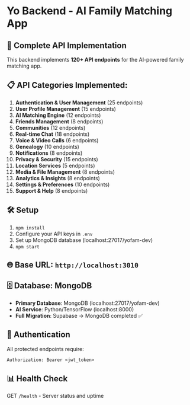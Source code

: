 ﻿# Yo Backend - AI Family Matching App

## 🚀 Complete API Implementation
This backend implements **120+ API endpoints** for the AI-powered family matching app.

## 📋 API Categories Implemented:
1. **Authentication & User Management** (25 endpoints)
2. **User Profile Management** (15 endpoints)  
3. **AI Matching Engine** (12 endpoints)
4. **Friends Management** (8 endpoints)
5. **Communities** (12 endpoints)
6. **Real-time Chat** (18 endpoints)
7. **Voice & Video Calls** (6 endpoints)
8. **Genealogy** (10 endpoints)
9. **Notifications** (8 endpoints)
10. **Privacy & Security** (15 endpoints)
11. **Location Services** (5 endpoints)
12. **Media & File Management** (8 endpoints)
13. **Analytics & Insights** (8 endpoints)
14. **Settings & Preferences** (10 endpoints)
15. **Support & Help** (8 endpoints)

## 🛠️ Setup
1. `npm install`
2. Configure your API keys in `.env`
3. Set up MongoDB database (localhost:27017/yofam-dev)
4. `npm start`

## 🌐 Base URL: `http://localhost:3010`

## 🗄️ Database: MongoDB
- **Primary Database**: MongoDB (localhost:27017/yofam-dev)
- **AI Service**: Python/TensorFlow (localhost:8000)
- **Full Migration**: Supabase → MongoDB completed ✅

## 🔑 Authentication
All protected endpoints require:
```
Authorization: Bearer <jwt_token>
```

## 📊 Health Check
GET `/health` - Server status and uptime
